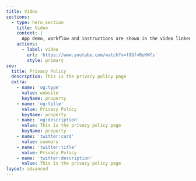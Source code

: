 ```yaml
---
title: Video
sections:
  - type: hero_section
    title: Video
    content: |
      App demo, workflow and instructions are shown in the video linked below.
    actions:
      - label: video
        url: 'https://www.youtube.com/watch?v=f8GfvRuKWfs'
        style: primary
seo:
  title: Privacy Policy
  description: This is the privacy policy page
  extra:
    - name: 'og:type'
      value: website
      keyName: property
    - name: 'og:title'
      value: Privacy Policy
      keyName: property
    - name: 'og:description'
      value: This is the privacy policy page
      keyName: property
    - name: 'twitter:card'
      value: summary
    - name: 'twitter:title'
      value: Privacy Policy
    - name: 'twitter:description'
      value: This is the privacy policy page
layout: advanced
---
```

